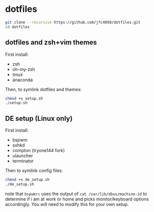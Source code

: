 # dotfiles

```bash
git clone --recursive https://github.com/jfc4050/dotfiles.git
cd dotfiles
```

## dotfiles and zsh+vim themes
First install:
* zsh
* oh-my-zsh
* tmux
* anaconda

Then, to symlink dotfiles and themes:

```bash
chmod +x setup.sh
./setup.sh
```

## DE setup (Linux only)
First install:
* bspwm
* sxhkd
* compton (tryone144 fork)
* ulauncher
* terminator

Then to symlink config files:

```bash
chmod +x de_setup.sh
./de_setup.sh
```

note that `bspwmrc` uses the output of `cat /var/lib/dbus/machine-id` to determine if i am at work or home and picks monitor/keyboard options accordingly. You will need to modify this for your own setup.
